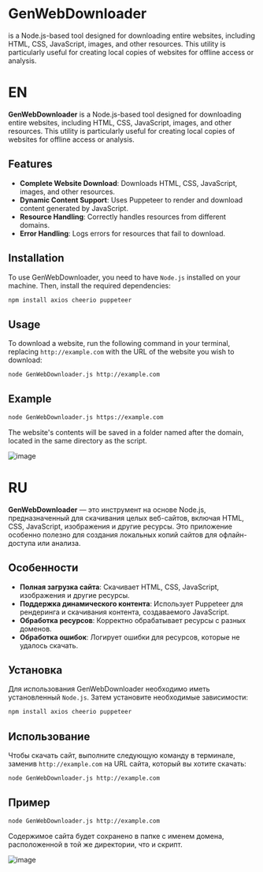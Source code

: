 # GenWebDownloader
is a Node.js-based tool designed for downloading entire websites, including HTML, CSS, JavaScript, images, and other resources. This utility is particularly useful for creating local copies of websites for offline access or analysis.

# EN
**GenWebDownloader** is a Node.js-based tool designed for downloading entire websites, including HTML, CSS, JavaScript, images, and other resources. This utility is particularly useful for creating local copies of websites for offline access or analysis.

## Features
- **Complete Website Download**: Downloads HTML, CSS, JavaScript, images, and other resources.
- **Dynamic Content Support**: Uses Puppeteer to render and download content generated by JavaScript.
- **Resource Handling**: Correctly handles resources from different domains.
- **Error Handling**: Logs errors for resources that fail to download.

## Installation
To use GenWebDownloader, you need to have `Node.js` installed on your machine. Then, install the required dependencies:
```bash
npm install axios cheerio puppeteer
```

## Usage
To download a website, run the following command in your terminal, replacing `http://example.com` with the URL of the website you wish to download:
```bash
node GenWebDownloader.js http://example.com
```

## Example
```bash
node GenWebDownloader.js https://example.com
```
The website's contents will be saved in a folder named after the domain, located in the same directory as the script.

![image](https://github.com/user-attachments/assets/2908d816-555b-47a3-b3bf-3f1dd4d50a3a)


# RU
**GenWebDownloader** — это инструмент на основе Node.js, предназначенный для скачивания целых веб-сайтов, включая HTML, CSS, JavaScript, изображения и другие ресурсы. Это приложение особенно полезно для создания локальных копий сайтов для офлайн-доступа или анализа.

## Особенности
- **Полная загрузка сайта**: Скачивает HTML, CSS, JavaScript, изображения и другие ресурсы.
- **Поддержка динамического контента**: Использует Puppeteer для рендеринга и скачивания контента, создаваемого JavaScript.
- **Обработка ресурсов**: Корректно обрабатывает ресурсы с разных доменов.
- **Обработка ошибок**: Логирует ошибки для ресурсов, которые не удалось скачать.

## Установка
Для использования GenWebDownloader необходимо иметь установленный `Node.js`. Затем установите необходимые зависимости:
```bash
npm install axios cheerio puppeteer
```

## Использование
Чтобы скачать сайт, выполните следующую команду в терминале, заменив `http://example.com` на URL сайта, который вы хотите скачать:
```bash
node GenWebDownloader.js http://example.com
```

## Пример
```bash
node GenWebDownloader.js http://example.com
```
Содержимое сайта будет сохранено в папке с именем домена, расположенной в той же директории, что и скрипт.

![image](https://github.com/user-attachments/assets/4c385861-2777-42b1-a8bd-5298b757a413)
